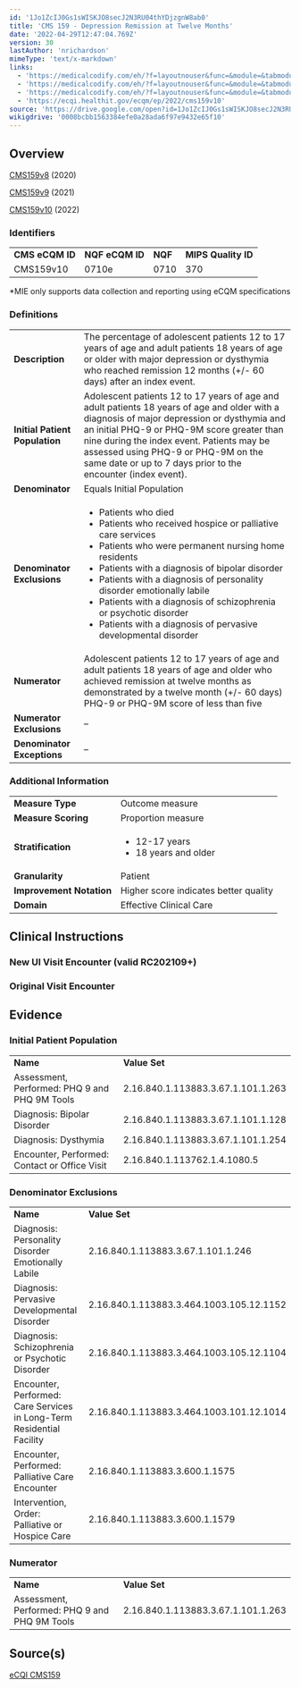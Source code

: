 ```yaml
---
id: '1Jo1ZcIJ0Gs1sWISKJO8secJ2N3RU04thYDjzgnW8ab0'
title: 'CMS 159 - Depression Remission at Twelve Months'
date: '2022-04-29T12:47:04.769Z'
version: 30
lastAuthor: 'nrichardson'
mimeType: 'text/x-markdown'
links:
  - 'https://medicalcodify.com/eh/?f=layoutnouser&func=&module=&tabmodule=&name=RXDBmain&showresult=CMS159v8&showresulttype=Measure'
  - 'https://medicalcodify.com/eh/?f=layoutnouser&func=&module=&tabmodule=&name=RXDBmain&showresult=CMS159v9&showresulttype=Measure'
  - 'https://medicalcodify.com/eh/?f=layoutnouser&func=&module=&tabmodule=&name=RXDBmain&showresult=CMS159v10&showresulttype=Measure'
  - 'https://ecqi.healthit.gov/ecqm/ep/2022/cms159v10'
source: 'https://drive.google.com/open?id=1Jo1ZcIJ0Gs1sWISKJO8secJ2N3RU04thYDjzgnW8ab0'
wikigdrive: '0008bcbb1563384efe0a28ada6f97e9432e65f10'
---
```

## Overview

[CMS159v8](https://medicalcodify.com/eh/?f=layoutnouser&func=&module=&tabmodule=&name=RXDBmain&showresult=CMS159v8&showresulttype=Measure) (2020)

[CMS159v9](https://medicalcodify.com/eh/?f=layoutnouser&func=&module=&tabmodule=&name=RXDBmain&showresult=CMS159v9&showresulttype=Measure) (2021)

[CMS159v10](https://medicalcodify.com/eh/?f=layoutnouser&func=&module=&tabmodule=&name=RXDBmain&showresult=CMS159v10&showresulttype=Measure) (2022)

### Identifiers

<table>
<tr>
<td><strong>CMS eCQM ID</strong></td>
<td><strong>NQF eCQM ID</strong></td>
<td><strong>NQF</strong></td>
<td><strong>MIPS Quality ID</strong></td>
</tr>
<tr>
<td>CMS159v10</td>
<td>0710e</td>
<td>0710</td>
<td>370</td>
</tr>
</table>

*MIE only supports data collection and reporting using eCQM specifications

### Definitions

<table>
<tr>
<td><strong>Description</strong></td>
<td>The percentage of adolescent patients 12 to 17 years of age and adult patients 18 years of age or older with major depression or dysthymia who reached remission 12 months (+/- 60 days) after an index event.</td>
</tr>
<tr>
<td><strong>Initial Patient Population</strong></td>
<td>Adolescent patients 12 to 17 years of age and adult patients 18 years of age and older with a diagnosis of major depression or dysthymia and an initial PHQ-9 or PHQ-9M score greater than nine during the index event. Patients may be assessed using PHQ-9 or PHQ-9M on the same date or up to 7 days prior to the encounter (index event).</td>
</tr>
<tr>
<td><strong>Denominator</strong></td>
<td>Equals Initial Population</td>
</tr>
<tr>
<td><strong>Denominator Exclusions</strong></td>
<td><ul><li>Patients who died</li><li>Patients who received hospice or palliative care services</li><li>Patients who were permanent nursing home residents</li><li>Patients with a diagnosis of bipolar disorder</li><li>Patients with a diagnosis of personality disorder emotionally labile</li><li>Patients with a diagnosis of schizophrenia or psychotic disorder</li><li>Patients with a diagnosis of pervasive developmental disorder</li></ul></td>
</tr>
<tr>
<td><strong>Numerator</strong></td>
<td>Adolescent patients 12 to 17 years of age and adult patients 18 years of age and older who achieved remission at twelve months as demonstrated by a twelve month (+/- 60 days) PHQ-9 or PHQ-9M score of less than five</td>
</tr>
<tr>
<td><strong>Numerator Exclusions</strong></td>
<td>–</td>
</tr>
<tr>
<td><strong>Denominator Exceptions</strong></td>
<td>–</td>
</tr>
</table>

### Additional Information

<table>
<tr>
<td><strong>Measure Type</strong></td>
<td>Outcome measure</td>
</tr>
<tr>
<td><strong>Measure Scoring</strong></td>
<td>Proportion measure</td>
</tr>
<tr>
<td><strong>Stratification</strong></td>
<td><ul><li>12-17 years</li><li>18 years and older</li></ul></td>
</tr>
<tr>
<td><strong>Granularity</strong></td>
<td>Patient</td>
</tr>
<tr>
<td><strong>Improvement Notation</strong></td>
<td>Higher score indicates better quality</td>
</tr>
<tr>
<td><strong>Domain</strong></td>
<td>Effective Clinical Care</td>
</tr>
</table>

## Clinical Instructions

### New UI Visit Encounter (valid RC202109+)


### Original Visit Encounter

## Evidence

### Initial Patient Population

<table>
<tr>
<td><strong>Name</strong></td>
<td><strong>Value Set</strong></td>
</tr>
<tr>
<td>Assessment, Performed: PHQ 9 and PHQ 9M Tools</td>
<td>2.16.840.1.113883.3.67.1.101.1.263</td>
</tr>
<tr>
<td>Diagnosis: Bipolar Disorder</td>
<td>2.16.840.1.113883.3.67.1.101.1.128</td>
</tr>
<tr>
<td>Diagnosis: Dysthymia</td>
<td>2.16.840.1.113883.3.67.1.101.1.254</td>
</tr>
<tr>
<td>Encounter, Performed: Contact or Office Visit</td>
<td>2.16.840.1.113762.1.4.1080.5</td>
</tr>
</table>

### Denominator Exclusions

<table>
<tr>
<td><strong>Name</strong></td>
<td><strong>Value Set</strong></td>
</tr>
<tr>
<td>Diagnosis: Personality Disorder Emotionally Labile</td>
<td>2.16.840.1.113883.3.67.1.101.1.246</td>
</tr>
<tr>
<td>Diagnosis: Pervasive Developmental Disorder</td>
<td>2.16.840.1.113883.3.464.1003.105.12.1152</td>
</tr>
<tr>
<td>Diagnosis: Schizophrenia or Psychotic Disorder</td>
<td>2.16.840.1.113883.3.464.1003.105.12.1104</td>
</tr>
<tr>
<td>Encounter, Performed: Care Services in Long-Term Residential Facility</td>
<td>2.16.840.1.113883.3.464.1003.101.12.1014</td>
</tr>
<tr>
<td>Encounter, Performed: Palliative Care Encounter</td>
<td>2.16.840.1.113883.3.600.1.1575</td>
</tr>
<tr>
<td>Intervention, Order: Palliative or Hospice Care</td>
<td>2.16.840.1.113883.3.600.1.1579</td>
</tr>
</table>

### Numerator

<table>
<tr>
<td><strong>Name</strong></td>
<td><strong>Value Set</strong></td>
</tr>
<tr>
<td>Assessment, Performed: PHQ 9 and PHQ 9M Tools</td>
<td>2.16.840.1.113883.3.67.1.101.1.263</td>
</tr>
</table>

## Source(s)

[eCQI CMS159](https://ecqi.healthit.gov/ecqm/ep/2022/cms159v10)
